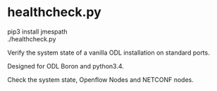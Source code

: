# healthcheck.py
pip3 install jmespath  
./healthcheck.py  

Verify the system state of a vanilla ODL installation on standard ports.  

Designed for ODL Boron and python3.4.  

Check the system state, Openflow Nodes and NETCONF nodes.  

